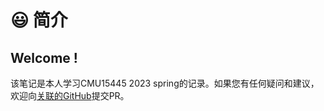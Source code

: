 # 😃 简介

## Welcome !

该笔记是本人学习CMU15445 2023 spring的记录。如果您有任何疑问和建议，欢迎向[关联的GitHub](https://github.com/zhu-gx/database-system-note.git)提交PR。

